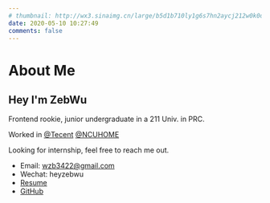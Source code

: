```yaml
---
# thumbnail: http://wx3.sinaimg.cn/large/b5d1b710ly1g6s7hn2aycj212w0k0dx5.jpg
date: 2020-05-10 10:27:49
comments: false
---
```


# About Me

## Hey I'm ZebWu

Frontend rookie, junior undergraduate in a 211 Univ. in PRC.

Worked in [@Tecent](https://www.tencent.com) [@NCUHOME](https://team.ncuos.com)

Looking for internship, feel free to reach me out.

+ Email: wzb3422@gmail.com
+ Wechat: heyzebwu
+ [Resume](https://resume.zebwu.com)
+ [GitHub](https://github.com/Wzb3422)

